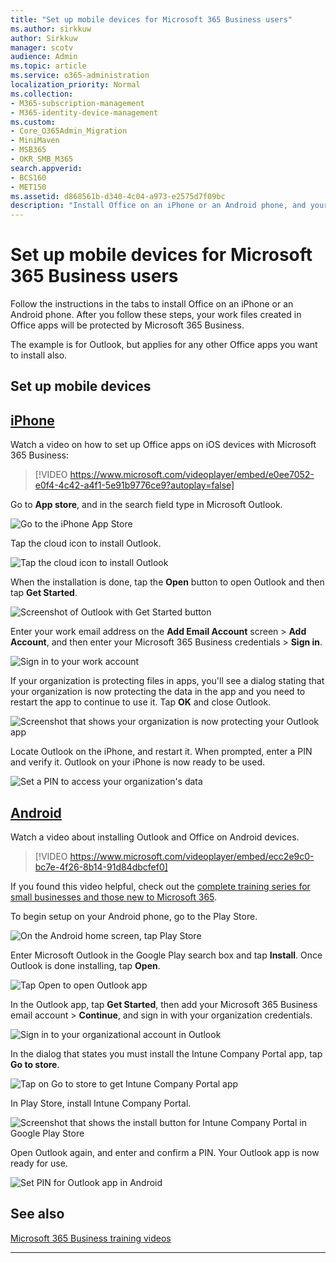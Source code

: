 ```yaml
---
title: "Set up mobile devices for Microsoft 365 Business users"
ms.author: sirkkuw
author: Sirkkuw
manager: scotv
audience: Admin
ms.topic: article
ms.service: o365-administration
localization_priority: Normal
ms.collection: 
- M365-subscription-management
- M365-identity-device-management 
ms.custom:
- Core_O365Admin_Migration
- MiniMaven
- MSB365
- OKR_SMB_M365
search.appverid:
- BCS160
- MET150
ms.assetid: d868561b-d340-4c04-a973-e2575d7f09bc
description: "Install Office on an iPhone or an Android phone, and your work files in Office apps will be protected by Microsoft 365 Business."
---
```


# Set up mobile devices for Microsoft 365 Business users

Follow the instructions in the tabs to install Office on an iPhone or an Android phone. After you follow these steps, your work files created in Office apps will be protected by Microsoft 365 Business.

The example is for Outlook, but applies for any other Office apps you want to install also.
  
## Set up mobile devices

## [iPhone](#tab/iPhone)
  
Watch a video on how to set up Office apps on iOS devices with Microsoft 365 Business:

> [!VIDEO https://www.microsoft.com/videoplayer/embed/e0ee7052-e0f4-4c42-a4f1-5e91b9776ce9?autoplay=false] 

Go to **App store**, and in the search field type in Microsoft Outlook.
  
![Go to the iPhone App Store](media/886913de-76e5-4883-8ed0-4eb3ec06188f.png)
  
Tap the cloud icon to install Outlook.
  
![Tap the cloud icon to install Outlook](media/665e1620-948a-4ab8-b914-dca49530142c.png)
  
When the installation is done, tap the **Open** button to open Outlook and then tap **Get Started**.
  
![Screenshot of Outlook with Get Started button](media/005bedec-ae50-4d75-b3bb-e7cef9e2561c.png)
  
Enter your work email address on the **Add Email Account** screen \> **Add Account**, and then enter your Microsoft 365 Business credentials \> **Sign in**.
  
![Sign in to your work account](media/3cef1fb5-7bec-4d3d-8542-872b731ce19f.png)
  
If your organization is protecting files in apps, you'll see a dialog stating that your organization is now protecting the data in the app and you need to restart the app to continue to use it. Tap **OK** and close Outlook. 
  
![Screenshot that shows your organization is now protecting your Outlook app](media/fb4c1c84-b1e9-42e1-8070-c13dcf79fb09.png)
  
Locate Outlook on the iPhone, and restart it. When prompted, enter a PIN and verify it. Outlook on your iPhone is now ready to be used.
  
![Set a PIN to access your organization's data](media/64f2630b-3164-47a4-9dd6-ca0c29ed5fb3.png)
  
## [Android](#tab/Android)
  
Watch a video about installing Outlook and Office on Android devices.

> [!VIDEO https://www.microsoft.com/videoplayer/embed/ecc2e9c0-bc7e-4f26-8b14-91d84dbcfef0] 

If you found this video helpful, check out the [complete training series for small businesses and those new to Microsoft 365](https://support.office.com/article/6ab4bbcd-79cf-4000-a0bd-d42ce4d12816).

To begin setup on your Android phone, go to the Play Store.
  
![On the Android home screen, tap Play Store](media/93df88e7-c778-40e1-b35e-868ca6e97f6c.png)
  
Enter Microsoft Outlook in the Google Play search box and tap **Install**. Once Outlook is done installing, tap **Open**.
  
![Tap Open to open Outlook app](media/8b4c5937-8875-4b5a-a5b6-b8c6c9cd6240.png)
  
In the Outlook app, tap **Get Started**, then add your Microsoft 365 Business email account \> **Continue**, and sign in with your organization credentials.
  
![Sign in to your organizational account in Outlook](media/18f67c66-4bab-4b99-94bd-080839312e29.png)
  
In the dialog that states you must install the Intune Company Portal app, tap **Go to store**.
  
![Tap on Go to store to get Intune Company Portal app](media/a702d712-5622-45dd-a511-b1adaee63071.png)
  
In Play Store, install Intune Company Portal.
  
![Screenshot that shows the install button for Intune Company Portal in Google Play Store](media/5e0408f2-3f37-44dd-80ed-13ca2ac6df0c.png)
  
Open Outlook again, and enter and confirm a PIN. Your Outlook app is now ready for use.
  
![Set  PIN for Outlook app in Android](media/edb91afb-f1ed-451a-bc6b-8ccba664e055.png)

## See also

[Microsoft 365 Business training videos](https://support.office.com/article/6ab4bbcd-79cf-4000-a0bd-d42ce4d12816)

---